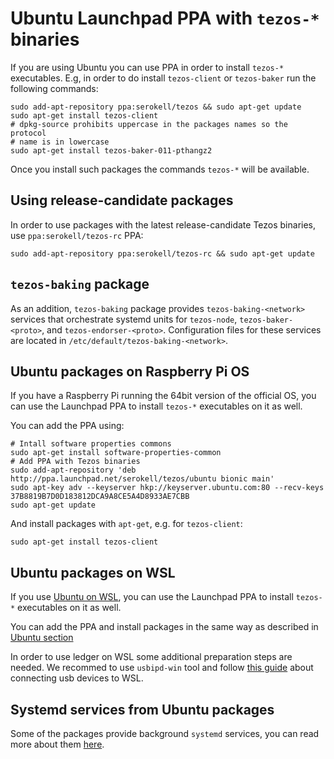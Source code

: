 <!--
   - SPDX-FileCopyrightText: 2021 TQ Tezos <https://tqtezos.com/>
   -
   - SPDX-License-Identifier: LicenseRef-MIT-TQ
   -->
<a name="ubuntu"></a>
# Ubuntu Launchpad PPA with `tezos-*` binaries

If you are using Ubuntu you can use PPA in order to install `tezos-*` executables.
E.g, in order to do install `tezos-client` or `tezos-baker` run the following commands:
```
sudo add-apt-repository ppa:serokell/tezos && sudo apt-get update
sudo apt-get install tezos-client
# dpkg-source prohibits uppercase in the packages names so the protocol
# name is in lowercase
sudo apt-get install tezos-baker-011-pthangz2
```
Once you install such packages the commands `tezos-*` will be available.

## Using release-candidate packages

In order to use packages with the latest release-candidate Tezos binaries,
use `ppa:serokell/tezos-rc` PPA:
```
sudo add-apt-repository ppa:serokell/tezos-rc && sudo apt-get update
```

## `tezos-baking` package

As an addition, `tezos-baking` package provides `tezos-baking-<network>` services that orchestrate
systemd units for `tezos-node`, `tezos-baker-<proto>`, and `tezos-endorser-<proto>`.
Configuration files for these services are located in `/etc/default/tezos-baking-<network>`.

<a name="raspberry"></a>
## Ubuntu packages on Raspberry Pi OS

If you have a Raspberry Pi running the 64bit version of the official OS, you can
use the Launchpad PPA to install `tezos-*` executables on it as well.

You can add the PPA using:
```
# Intall software properties commons
sudo apt-get install software-properties-common
# Add PPA with Tezos binaries
sudo add-apt-repository 'deb http://ppa.launchpad.net/serokell/tezos/ubuntu bionic main'
sudo apt-key adv --keyserver hkp://keyserver.ubuntu.com:80 --recv-keys 37B8819B7D0D183812DCA9A8CE5A4D8933AE7CBB
sudo apt-get update
```

And install packages with `apt-get`, e.g. for `tezos-client`:
```
sudo apt-get install tezos-client
```

<a name="wsl"></a>
## Ubuntu packages on WSL

If you use [Ubuntu on WSL](https://ubuntu.com/wsl), you can use the Launchpad PPA
to install `tezos-*` executables on it as well.

You can add the PPA and install packages in the same way as described in [Ubuntu section](#ubuntu)

In order to use ledger on WSL some additional preparation steps are needed. We recommed to use `usbipd-win` tool and follow [this guide](https://docs.microsoft.com/en-us/windows/wsl/connect-usb) about connecting usb devices to WSL.

## Systemd services from Ubuntu packages

Some of the packages provide background `systemd` services, you can read more about them
[here](../systemd.md#ubuntu-and-fedora).
